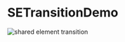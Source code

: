 # SETransitionDemo

![shared element transition](https://mingdroid.github.io/images/sharedElementTransition.gif)
